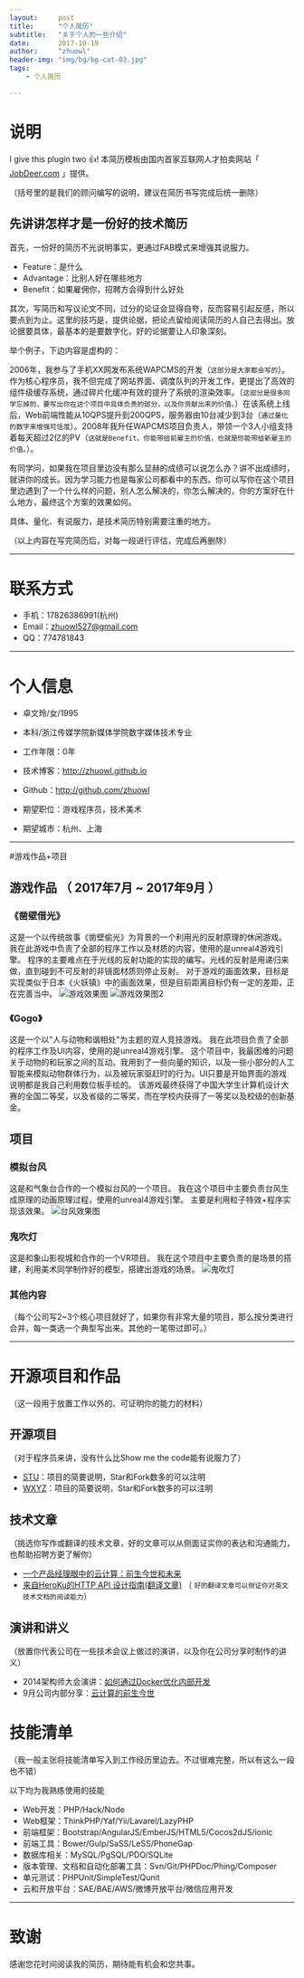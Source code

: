```yaml
---
layout:     post
title:      "个人简历"
subtitle:   "关于个人的一些介绍"
date:       2017-10-19
author:     "zhuowl"
header-img: "img/bg/bg-cat-03.jpg"
tags:
    - 个人简历

---
```

# 说明
I give this plugin two :+1:!
本简历模板由国内首家互联网人才拍卖网站「 [JobDeer.com](http://www.jobdeer.com) 」提供。

（括号里的是我们的顾问编写的说明，建议在简历书写完成后统一删除）

## 先讲讲怎样才是一份好的技术简历

首先，一份好的简历不光说明事实，更通过FAB模式来增强其说服力。

 - Feature：是什么
 - Advantage：比别人好在哪些地方
 - Benefit：如果雇佣你，招聘方会得到什么好处 

其次，写简历和写议论文不同，过分的论证会显得自夸，反而容易引起反感，所以要点到为止。这里的技巧是，提供论据，把论点留给阅读简历的人自己去得出。放论据要具体，最基本的是要数字化，好的论据要让人印象深刻。

举个例子，下边内容是虚构的：

2006年，我参与了手机XX网发布系统WAPCMS的开发（```这部分是大家都会写的```）。作为核心程序员，我不但完成了网站界面、调度队列的开发工作，更提出了高效的组件级缓存系统，通过碎片化缓冲有效的提升了系统的渲染效率。（```这部分是很多同学忘掉的，要写出你在这个项目中具体负责的部分，以及你贡献出来的价值。```）在该系统上线后，Web前端性能从10QPS提升到200QPS，服务器由10台减少到3台（``` 通过量化的数字来增强可信度 ```）。2008年我升任WAPCMS项目负责人，带领一个3人小组支持着每天超过2亿的PV（``` 这就是Benefit。你能带给前雇主的价值，也就是你能带给新雇主的价值。 ```）。

有同学问，如果我在项目里边没有那么显赫的成绩可以说怎么办？讲不出成绩时，就讲你的成长。因为学习能力也是每家公司都看中的东西。你可以写你在这个项目里边遇到了一个什么样的问题，别人怎么解决的，你怎么解决的，你的方案好在什么地方，最终这个方案的效果如何。

具体、量化、有说服力，是技术简历特别需要注重的地方。

（以上内容在写完简历后，对每一段进行评估，完成后再删除）

---


# 联系方式
- 手机：17826386991(杭州)
- Email：zhuowl527@gmail.com 
- QQ：774781843

---

# 个人信息

 - 卓文玲/女/1995 
 - 本科/浙江传媒学院新媒体学院数字媒体技术专业
 - 工作年限：0年
 - 技术博客：http://zhuowl.github.io
 - Github：http://github.com/zhuowl

 - 期望职位：游戏程序员，技术美术
 - 期望城市：杭州、上海

---

#游戏作品+项目

## 游戏作品 （ 2017年7月 ~ 2017年9月 ）

### 《凿壁借光》
这是一个以传统故事《凿壁偷光》为背景的一个利用光的反射原理的休闲游戏。
我在此游戏中负责了全部的程序工作以及材质的内容，使用的是unreal4游戏引擎。
程序的主要难点在于光线的反射功能的实现的编写。光线的反射是用递归来做，直到碰到不可反射的非镜面材质则停止反射。
对于游戏的画面效果，目标是实现类似于日本《火妖镇》中的画面效果，但是目前距离目标仍有一定的差距，正在完善当中。
![游戏效果图](/img/in-post/post-about-me/Light01.png)
![游戏效果图2](/img/in-post/post-about-me/Light02.png)


### 《Gogo》
这是一个以"人与动物和谐相处"为主题的双人竞技游戏。
我在此项目负责了全部的程序工作及UI内容，使用的是unreal4游戏引擎。
这个项目中，我最困难的问题关于动物的和玩家之间的互动。我用到了一些向量的知识，以及一些小部分的人工智能来模拟动物群体行为，以及被玩家驱赶时的行为。UI只要是开始界面的游戏说明都是我自己利用数位板手绘的。
该游戏最终获得了中国大学生计算机设计大赛的全国二等奖，以及省级的二等奖，而在学校内获得了一等奖以及校级的创新基金。



## 项目


### 模拟台风
这是和气象台合作的一个模拟台风的一个项目。
我在这个项目中主要负责台风生成原理的动画原理过程，使用的unreal4游戏引擎。
主要是利用粒子特效+程序实现该效果。
![台风效果图](/img/in-post/post-about-me/typhoon.gif)

### 鬼吹灯
这是和象山影视城和合作的一个VR项目。
我在这个项目中主要负责的是场景的搭建，利用美术同学制作好的模型，搭建出游戏的场景。
![鬼吹灯](/img/in-post/post-about-me/vr.png)


### 其他内容


（每个公司写2~3个核心项目就好了，如果你有非常大量的项目，那么按分类进行合并，每一类选一个典型写出来。其他的一笔带过即可。）

---

# 开源项目和作品
（这一段用于放置工作以外的、可证明你的能力的材料）

## 开源项目
（对于程序员来讲，没有什么比Show me the code能有说服力了）

 - [STU](http://github.com/yourname/projectname)：项目的简要说明，Star和Fork数多的可以注明
 - [WXYZ](http://github.com/yourname/projectname)：项目的简要说明，Star和Fork数多的可以注明

## 技术文章
（挑选你写作或翻译的技术文章，好的文章可以从侧面证实你的表达和沟通能力，也帮助招聘方更了解你）

- [一个产品经理眼中的云计算：前生今世和未来](http://get.jobdeer.com/706.get)
- [来自HeroKu的HTTP API 设计指南(翻译文章)](http://get.jobdeer.com/343.get) （ ```好的翻译文章可以侧证你对英文技术文档的阅读能力```）

## 演讲和讲义
（放置你代表公司在一些技术会议上做过的演讲，以及你在公司分享时制作的讲义）

  - 2014架构师大会演讲：[如何通过Docker优化内部开发](http://jobdeer.com)
 - 9月公司内部分享：[云计算的前生今世](http://jobdeer.com)

# 技能清单
（我一般主张将技能清单写入到工作经历里边去。不过很难完整，所以有这么一段也不错）

以下均为我熟练使用的技能

- Web开发：PHP/Hack/Node
- Web框架：ThinkPHP/Yaf/Yii/Lavarel/LazyPHP
- 前端框架：Bootstrap/AngularJS/EmberJS/HTML5/Cocos2dJS/ionic
- 前端工具：Bower/Gulp/SaSS/LeSS/PhoneGap
- 数据库相关：MySQL/PgSQL/PDO/SQLite
- 版本管理、文档和自动化部署工具：Svn/Git/PHPDoc/Phing/Composer
- 单元测试：PHPUnit/SimpleTest/Qunit
- 云和开放平台：SAE/BAE/AWS/微博开放平台/微信应用开发

---

# 致谢
感谢您花时间阅读我的简历，期待能有机会和您共事。

